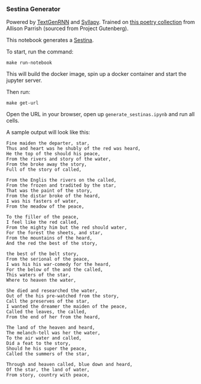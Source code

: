 ### Sestina Generator

Powered by [TextGenRNN](https://github.com/minimaxir/textgenrnn) and [Syllapy](https://github.com/mholtzscher/syllapy).
Trained on [this poetry collection](http://static.decontextualize.com/gutenberg-poetry-v001.ndjson.gz) from Allison Parrish (sourced from Project Gutenberg).

This notebook generates a [Sestina](https://en.wikipedia.org/wiki/Sestina).

To start, run the command:
```
make run-notebook
```
This will build the docker image, spin up a docker container and start the jupyter server. 

Then run:
```
make get-url
```

Open the URL in your browser, open up `generate_sestinas.ipynb` and run all cells.

A sample output will look like this:
```
Fine maiden the departer, star,
Thus and heart was he shubly of the red was heard,
He the top of the should his peace,
From the rivers and story of the water,
From the broke away the story,
Full of the story of called,

From the Englis the rivers on the called,
From the frozen and tradited by the star,
That was the paint of the story,
From the distar broke of the heard,
I was his fasters of water,
From the meadow of the peace,

To the filler of the peace,
I feel like the red called,
From the mighty him but the red should water,
For the forest the sheets, and star,
From the mountains of the heard,
And the red the best of the story,

the best of the belt story,
From the serional of the peace,
I was his his war-comedy for the heard,
For the below of the and the called,
This waters of the star,
Where to heaven the water,

She died and researched the water,
Out of the his pre-watched from the story,
Call the preserves of the star,
I wanted the dreamer the maiden of the peace,
Called the leaves, the called,
From the end of her from the heard,

The land of the heaven and heard,
The melanch-tell was her the water,
To the air water and called,
Did a feat to the story,
Should he his super the peace,
Called the summers of the star,

Through and heaven called, blue down and heard,
Of the star, the land of water,
From story, country with peace,


```
